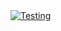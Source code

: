 
<a href="https://collections.rmg.co.uk/collections/objects/255159.html" style="width: 30%; height: 300px">
  <img src="https://collections.rmg.co.uk/mediaLib/396/444/e9118.jpg" alt="Testing"/>
</a>
<!--
**DonCharlesLambert/DonCharlesLambert** is a ✨ _special_ ✨ repository because its `README.md` (this file) appears on your GitHub profile.

Here are some ideas to get you started:

- 🔭 I’m currently working on ...
- 🌱 I’m currently learning ...
- 👯 I’m looking to collaborate on ...
- 🤔 I’m looking for help with ...
- 💬 Ask me about ...
- 📫 How to reach me: ...
- 😄 Pronouns: ...
- ⚡ Fun fact: ...
-->

